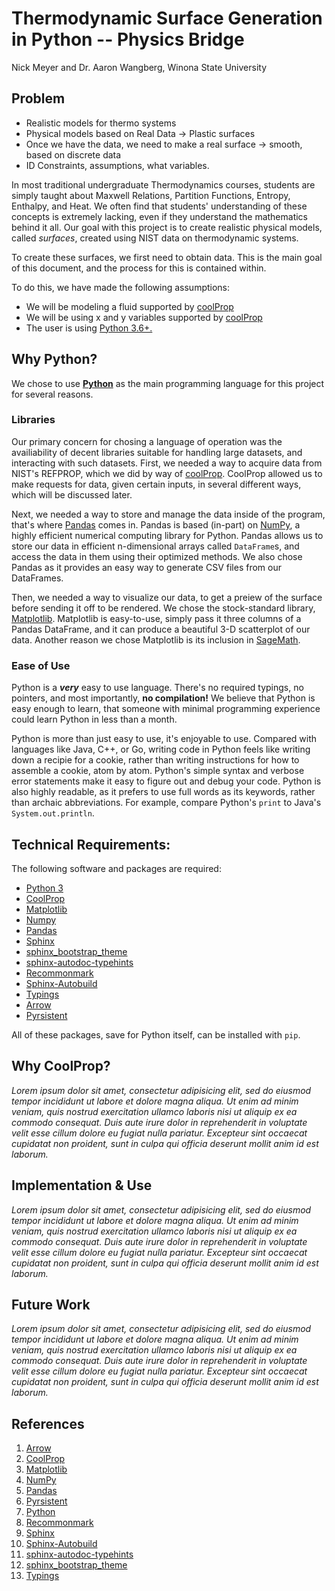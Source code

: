 # Thermodynamic Surface Generation in Python -- Physics Bridge
Nick Meyer and Dr. Aaron Wangberg, Winona State University

## Problem
*   Realistic models for thermo systems
*   Physical models based on Real Data → Plastic surfaces
*   Once we have the data, we need to make a real surface → smooth, based on discrete data
*   ID Constraints, assumptions, what variables.

In most traditional undergraduate Thermodynamics courses, students are simply taught about Maxwell Relations, Partition Functions, Entropy, Enthalpy, and Heat. We often find that students' understanding of these concepts is extremely lacking, even if they understand the mathematics behind it all. Our goal with this project is to create realistic physical models, called _surfaces_, created using NIST data on thermodynamic systems.

To create these surfaces, we first need to obtain data. This is the main goal of this document, and the process for this is contained within.

To do this, we have made the following assumptions:

*   We will be modeling a fluid supported by [coolProp][]
*   We will be using x and y variables supported by [coolProp][]
*   The user is using [Python 3.6+.][Python]

## Why Python?

We chose to use **[Python][]** as the main programming language for this project for several reasons.

### Libraries

Our primary concern for chosing a language of operation was the availiability of decent libraries suitable for handling large datasets, and interacting with such datasets. First, we needed a way to acquire data from NIST's REFPROP, which we did by way of [coolProp][]. CoolProp allowed us to make requests for data, given certain inputs, in several different ways, which will be discussed later.

Next, we needed a way to store and manage the data inside of the program, that's where [Pandas][] comes in. Pandas is based (in-part) on [NumPy][], a highly efficient numerical computing library for Python. Pandas allows us to store our data in efficient n-dimensional arrays called `DataFrame`s, and access the data in them using their optimized methods. We also chose Pandas as it provides an easy way to generate CSV files from our DataFrames.

Then, we needed a way to visualize our data, to get a preiew of the surface before sending it off to be rendered. We chose the stock-standard library, [Matplotlib][]. Matplotlib is easy-to-use, simply pass it three columns of a Pandas DataFrame, and it can produce a beautiful 3-D scatterplot of our data. Another reason we chose Matplotlib is its inclusion in [SageMath][].

### Ease of Use

Python is a **_very_** easy to use language. There's no required typings, no pointers, and most importantly, **no compilation!** We believe that Python is easy enough to learn, that someone with minimal programming experience could learn Python in less than a month.

Python is more than just easy to use, it's enjoyable to use. Compared with languages like Java, C++, or Go, writing code in Python feels like writing down a recipie for a cookie, rather than writing instructions for how to assemble a cookie, atom by atom. Python's simple syntax and verbose error statements make it easy to figure out and debug your code. Python is also highly readable, as it prefers to use full words as its keywords, rather than archaic abbreviations. For example, compare Python's `print` to Java's `System.out.println`.

## Technical Requirements:

The following software and packages are required:

*   [Python 3][Python]
*   [CoolProp][]
*   [Matplotlib][]
*   [Numpy][]
*   [Pandas][]
*   [Sphinx][]
*   [sphinx_bootstrap_theme][]
*   [sphinx-autodoc-typehints][]
*   [Recommonmark][]
*   [Sphinx-Autobuild][]
*   [Typings][]
*   [Arrow][]
*   [Pyrsistent][]

All of these packages, save for Python itself, can be installed with `pip`.

## Why CoolProp?

_Lorem ipsum dolor sit amet, consectetur adipisicing elit, sed do eiusmod tempor incididunt ut labore et dolore magna aliqua. Ut enim ad minim veniam, quis nostrud exercitation ullamco laboris nisi ut aliquip ex ea commodo consequat. Duis aute irure dolor in reprehenderit in voluptate velit esse cillum dolore eu fugiat nulla pariatur. Excepteur sint occaecat cupidatat non proident, sunt in culpa qui officia deserunt mollit anim id est laborum._

## Implementation & Use

_Lorem ipsum dolor sit amet, consectetur adipisicing elit, sed do eiusmod tempor incididunt ut labore et dolore magna aliqua. Ut enim ad minim veniam, quis nostrud exercitation ullamco laboris nisi ut aliquip ex ea commodo consequat. Duis aute irure dolor in reprehenderit in voluptate velit esse cillum dolore eu fugiat nulla pariatur. Excepteur sint occaecat cupidatat non proident, sunt in culpa qui officia deserunt mollit anim id est laborum._

## Future Work

_Lorem ipsum dolor sit amet, consectetur adipisicing elit, sed do eiusmod tempor incididunt ut labore et dolore magna aliqua. Ut enim ad minim veniam, quis nostrud exercitation ullamco laboris nisi ut aliquip ex ea commodo consequat. Duis aute irure dolor in reprehenderit in voluptate velit esse cillum dolore eu fugiat nulla pariatur. Excepteur sint occaecat cupidatat non proident, sunt in culpa qui officia deserunt mollit anim id est laborum._


## References

1.  [Arrow][]
2.  [CoolProp][]
3.  [Matplotlib][]
4.  [NumPy][]
5.  [Pandas][]
6.  [Pyrsistent][]
7.  [Python][]
8.  [Recommonmark][]
9.  [Sphinx][]
10. [Sphinx-Autobuild][]
11. [sphinx-autodoc-typehints][]
12. [sphinx_bootstrap_theme]
13. [Typings][]



[Pyrsistent]: https://github.com/tobgu/pyrsistent
[Arrow]: http://crsmithdev.com/arrow/
[SageMath]: http://sagemath.org "SageMath"
[CoolProp]: http://coolprop.org "CoolProp"
[Matplotlib]: http://matplotlib.org/ "Matplotlib"
[Pandas]: http://Pandas.pydata.org/ "Pandas"
[NumPy]: http://numpy.org "NumPy"
[Recommonmark]: https://github.com/rtfd/recommonmark "Recommonmarl"
[Sphinx]: https://github.com/rtfd/recommonmark "Sphinx"
[Python]: https://python.org "Python"
[Sphinx-Autobuild]: https://github.com/GaretJax/sphinx-autobuild "Sphinx-Autobuild"
[Typings]: https://docs.python.org/3/library/typing.html "Typings"
[sphinx_bootstrap_theme]: http://ryan-roemer.github.io/sphinx-bootstrap-theme/README.html "Sphinx Bootstrap Theme"
[sphinx-autodoc-typehints]: https://github.com/agronholm/sphinx-autodoc-typehints "Sphinx Autodoc Typehints"
